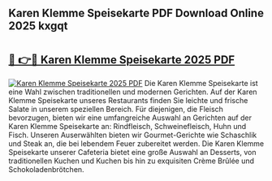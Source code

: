 ## Karen Klemme Speisekarte PDF Download Online 2025 kxgqt

# <h2><a href="http://gc9yn9.nevu.top/?p=Karen+Klemme+Speisekarte">🔗 👉🔴 Karen Klemme Speisekarte 2025 PDF</a></h2>

[![Karen Klemme Speisekarte 2025 PDF](https://i.imgur.com/dBaPXMq.png)](http://gc9yn9.nevu.top/?p=Karen+Klemme+Speisekarte)
Die Karen Klemme Speisekarte ist eine Wahl zwischen traditionellen und modernen Gerichten. Auf der Karen Klemme Speisekarte unseres Restaurants finden Sie leichte und frische Salate in unserem speziellen Bereich. Für diejenigen, die Fleisch bevorzugen, bieten wir eine umfangreiche Auswahl an Gerichten auf der Karen Klemme Speisekarte an: Rindfleisch, Schweinefleisch, Huhn und Fisch. Unseren Auserwählten bieten wir Gourmet-Gerichte wie Schaschlik und Steak an, die bei lebendem Feuer zubereitet werden. Die Karen Klemme Speisekarte unserer Cafeteria bietet eine große Auswahl an Desserts, von traditionellen Kuchen und Kuchen bis hin zu exquisiten Crème Brûlée und Schokoladenbrötchen.
